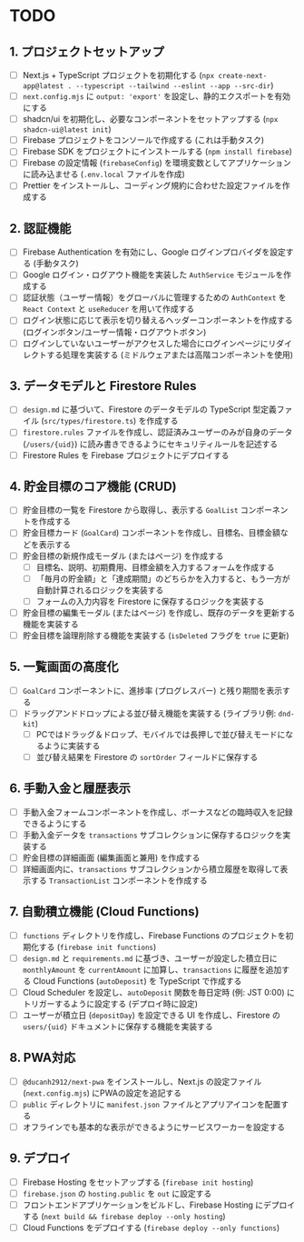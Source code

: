 # TODO

## 1. プロジェクトセットアップ

- [ ] Next.js + TypeScript プロジェクトを初期化する (`npx create-next-app@latest . --typescript --tailwind --eslint --app --src-dir`)
- [ ] `next.config.mjs` に `output: 'export'` を設定し、静的エクスポートを有効にする
- [ ] shadcn/ui を初期化し、必要なコンポーネントをセットアップする (`npx shadcn-ui@latest init`)
- [ ] Firebase プロジェクトをコンソールで作成する (これは手動タスク)
- [ ] Firebase SDK をプロジェクトにインストールする (`npm install firebase`)
- [ ] Firebase の設定情報 (`firebaseConfig`) を環境変数としてアプリケーションに読み込ませる (`.env.local` ファイルを作成)
- [ ] Prettier をインストールし、コーディング規約に合わせた設定ファイルを作成する

## 2. 認証機能

- [ ] Firebase Authentication を有効にし、Google ログインプロバイダを設定する (手動タスク)
- [ ] Google ログイン・ログアウト機能を実装した `AuthService` モジュールを作成する
- [ ] 認証状態（ユーザー情報）をグローバルに管理するための `AuthContext` を `React Context` と `useReducer` を用いて作成する
- [ ] ログイン状態に応じて表示を切り替えるヘッダーコンポーネントを作成する (ログインボタン/ユーザー情報・ログアウトボタン)
- [ ] ログインしていないユーザーがアクセスした場合にログインページにリダイレクトする処理を実装する (ミドルウェアまたは高階コンポーネントを使用)

## 3. データモデルと Firestore Rules

- [ ] `design.md` に基づいて、Firestore のデータモデルの TypeScript 型定義ファイル (`src/types/firestore.ts`) を作成する
- [ ] `firestore.rules` ファイルを作成し、認証済みユーザーのみが自身のデータ (`/users/{uid}`) に読み書きできるようにセキュリティルールを記述する
- [ ] Firestore Rules を Firebase プロジェクトにデプロイする

## 4. 貯金目標のコア機能 (CRUD)

- [ ] 貯金目標の一覧を Firestore から取得し、表示する `GoalList` コンポーネントを作成する
- [ ] 貯金目標カード (`GoalCard`) コンポーネントを作成し、目標名、目標金額などを表示する
- [ ] 貯金目標の新規作成モーダル (またはページ) を作成する
    - [ ] 目標名、説明、初期費用、目標金額を入力するフォームを作成する
    - [ ] 「毎月の貯金額」と「達成期間」のどちらかを入力すると、もう一方が自動計算されるロジックを実装する
    - [ ] フォームの入力内容を Firestore に保存するロジックを実装する
- [ ] 貯金目標の編集モーダル (またはページ) を作成し、既存のデータを更新する機能を実装する
- [ ] 貯金目標を論理削除する機能を実装する (`isDeleted` フラグを `true` に更新)

## 5. 一覧画面の高度化

- [ ] `GoalCard` コンポーネントに、進捗率 (プログレスバー) と残り期間を表示する
- [ ] ドラッグアンドドロップによる並び替え機能を実装する (ライブラリ例: `dnd-kit`)
    - [ ] PCではドラッグ＆ドロップ、モバイルでは長押しで並び替えモードになるように実装する
    - [ ] 並び替え結果を Firestore の `sortOrder` フィールドに保存する

## 6. 手動入金と履歴表示

- [ ] 手動入金フォームコンポーネントを作成し、ボーナスなどの臨時収入を記録できるようにする
- [ ] 手動入金データを `transactions` サブコレクションに保存するロジックを実装する
- [ ] 貯金目標の詳細画面 (編集画面と兼用) を作成する
- [ ] 詳細画面内に、`transactions` サブコレクションから積立履歴を取得して表示する `TransactionList` コンポーネントを作成する

## 7. 自動積立機能 (Cloud Functions)

- [ ] `functions` ディレクトリを作成し、Firebase Functions のプロジェクトを初期化する (`firebase init functions`)
- [ ] `design.md` と `requirements.md` に基づき、ユーザーが設定した積立日に `monthlyAmount` を `currentAmount` に加算し、`transactions` に履歴を追加する Cloud Functions (`autoDeposit`) を TypeScript で作成する
- [ ] Cloud Scheduler を設定し、`autoDeposit` 関数を毎日定時 (例: JST 0:00) にトリガーするように設定する (デプロイ時に設定)
- [ ] ユーザーが積立日 (`depositDay`) を設定できる UI を作成し、Firestore の `users/{uid}` ドキュメントに保存する機能を実装する

## 8. PWA対応

- [ ] `@ducanh2912/next-pwa` をインストールし、Next.js の設定ファイル (`next.config.mjs`) にPWAの設定を追記する
- [ ] `public` ディレクトリに `manifest.json` ファイルとアプリアイコンを配置する
- [ ] オフラインでも基本的な表示ができるようにサービスワーカーを設定する

## 9. デプロイ

- [ ] Firebase Hosting をセットアップする (`firebase init hosting`)
- [ ] `firebase.json` の `hosting.public` を `out` に設定する
- [ ] フロントエンドアプリケーションをビルドし、Firebase Hosting にデプロイする (`next build && firebase deploy --only hosting`)
- [ ] Cloud Functions をデプロイする (`firebase deploy --only functions`)